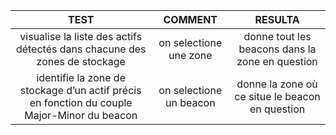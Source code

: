 | TEST | COMMENT | RESULTA |
| :-------------: | :-------------: | :-------------: |
| visualise la liste des actifs détectés dans chacune des zones de stockage | on selectione une zone |  donne tout les beacons dans la zone en question |
| identifie la zone de stockage d’un actif précis en fonction du couple Major-Minor du beacon | on selectione un beacon | donne la zone où ce situe le beacon en question |
